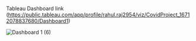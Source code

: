 Tableau Dashboard link
(https://public.tableau.com/app/profile/rahul.raj2954/viz/CovidProject_16712078837680/Dashboard1)

![Dashboard 1 (6)](https://user-images.githubusercontent.com/104665756/208877594-d04c7b32-02e3-4e07-abdc-a8e1c17168d0.png)
